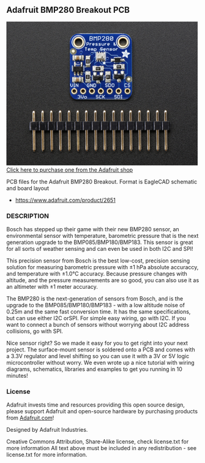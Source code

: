 ## Adafruit BMP280 Breakout PCB

<a href="http://www.adafruit.com/products/2651"><img src="assets/image.jpg?raw=true" width="500px"><br/>
Click here to purchase one from the Adafruit shop</a>

PCB files for the Adafruit BMP280 Breakout. Format is EagleCAD schematic and board layout
* https://www.adafruit.com/product/2651

### DESCRIPTION
Bosch has stepped up their game with their new BMP280 sensor, an environmental sensor with temperature, barometric pressure that is the next generation upgrade to the BMP085/BMP180/BMP183. This sensor is great for all sorts of weather sensing and can even be used in both I2C and SPI!

This precision sensor from Bosch is the best low-cost, precision sensing solution for measuring barometric pressure with ±1 hPa absolute accuraccy, and temperature with ±1.0°C accuracy. Because pressure changes with altitude, and the pressure measurements are so good, you can also use it as an altimeter with  ±1 meter accuracy.

The BMP280 is the next-generation of sensors from Bosch, and is the upgrade to the BMP085/BMP180/BMP183 - with a low altitude noise of 0.25m and the same fast conversion time. It has the same specifications, but can use either I2C orSPI. For simple easy wiring, go with I2C. If you want to connect a bunch of sensors without worrying about I2C address collisions, go with SPI.

Nice sensor right? So we made it easy for you to get right into your next project. The surface-mount sensor is soldered onto a PCB and comes with a 3.3V regulator and level shifting so you can use it with a 3V or 5V logic microcontroller without worry. We even wrote up a nice tutorial with wiring diagrams, schematics, libraries and examples to get you running in 10 minutes!

### License

Adafruit invests time and resources providing this open source design, please support Adafruit and open-source hardware by purchasing products from [Adafruit.com](https://www.adafruit.com)!

Designed by Adafruit Industries. 

Creative Commons Attribution, Share-Alike license, check license.txt for more information All text above must be included in any redistribution - see license.txt for more information.
